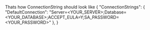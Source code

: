 Thats how ConnectionString should look like { "ConnectionStrings": { "DefaultConnection": "Server=<YOUR_SERVER>;Database=<YOUR_DATABASE>;ACCEPT_EULA=Y;SA_PASSWORD=<YOUR_PASSWORD>" }, }


